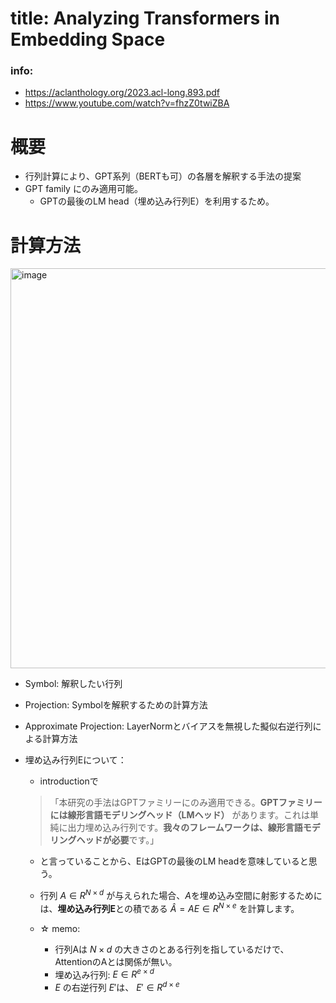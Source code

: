 # title: Analyzing Transformers in Embedding Space

### info:
- https://aclanthology.org/2023.acl-long.893.pdf
- https://www.youtube.com/watch?v=fhzZ0twiZBA

# 概要
- 行列計算により、GPT系列（BERTも可）の各層を解釈する手法の提案
- GPT family にのみ適用可能。
	- GPTの最後のLM head（埋め込み行列E）を利用するため。


# 計算方法
<img width="640" alt="image" src="https://github.com/yomoginna/paper-survey/assets/98722875/74dbe1cb-e881-4817-a1dd-00c8d0ddde36">

- Symbol: 解釈したい行列
- Projection: Symbolを解釈するための計算方法
- Approximate Projection: LayerNormとバイアスを無視した擬似右逆行列による計算方法

- 埋め込み行列Eについて：
	- introductionで
	>	「本研究の手法はGPTファミリーにのみ適用できる。**GPTファミリーには線形言語モデリングヘッド（LMヘッド）** があります。これは単純に出力埋め込み行列です。**我々のフレームワークは、線形言語モデリングヘッドが必要**です。」
	- と言っていることから、EはGPTの最後のLM headを意味していると思う。

	- 行列 $A ∈ R^{N ×d}$ が与えられた場合、$A$を埋め込み空間に射影するためには、**埋め込み行列E**との積である $\hat{A} = AE ∈ R^{N \times e}$ を計算します。
	- ☆ memo: 
		- 行列Aは $N \times d$ の大きさのとある行列を指しているだけで、AttentionのAとは関係が無い。
		- 埋め込み行列: $E \in R^{e \times d}$
		- $E$ の右逆行列 $E'$は、 $E' \in R^{d \times e}$



